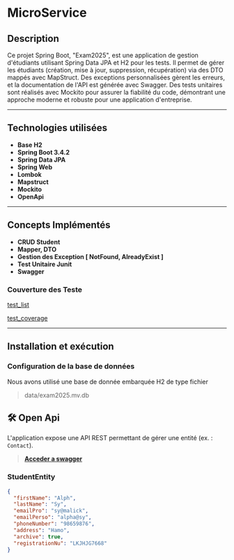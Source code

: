 # MicroService

## Description
Ce projet Spring Boot, "Exam2025", est une application de gestion d'étudiants utilisant Spring Data JPA et H2 pour les tests. Il permet de gérer les étudiants (création, mise à jour, suppression, récupération) via des DTO mappés avec MapStruct. Des exceptions personnalisées gèrent les erreurs, et la documentation de l'API est générée avec Swagger. Des tests unitaires sont réalisés avec Mockito pour assurer la fiabilité du code, démontrant une approche moderne et robuste pour une application d'entreprise.

---

## Technologies utilisées

- **Base H2**
- **Spring Boot 3.4.2**
- **Spring Data JPA**
- **Spring Web**
- **Lombok**
- **Mapstruct**
- **Mockito**
- **OpenApi**

---

## Concepts Implémentés

- **CRUD Student**
- **Mapper, DTO**
- **Gestion des Exception [ NotFound, AlreadyExist ]**
- **Test Unitaire Junit**
- **Swagger**

###  Couverture des Teste
[test_list](data/test_list.png)

[test_coverage](data/test_coverage.png)

---

##  Installation et exécution

###  Configuration de la base de données
Nous avons utilisé une base de donnée embarquée H2 de type fichier
> data/exam2025.mv.db

## 🛠️ Open Api

L'application expose une API REST permettant de gérer une entité (ex. : `Contact`).
> **[ Acceder a swagger](http://localhost:8080/swagger-ui/index.html)**

### StudentEntity
```json
{
  "firstName": "Alph",
  "lastName": "Sy",
  "emailPro": "sy@malick",
  "emailPerso": "alpha@sy",
  "phoneNumber": "98659876",
  "address": "Hamo",
  "archive": true,
  "registrationNu": "LKJHJG7668"
}
```